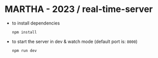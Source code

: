  # MARTHA - 2023 / real-time-server

  - to install dependencies

    ```
    npm install
    ```

  - to start the server in dev & watch mode (default port is: `8000`)

    ```
    npm run dev
    ```
